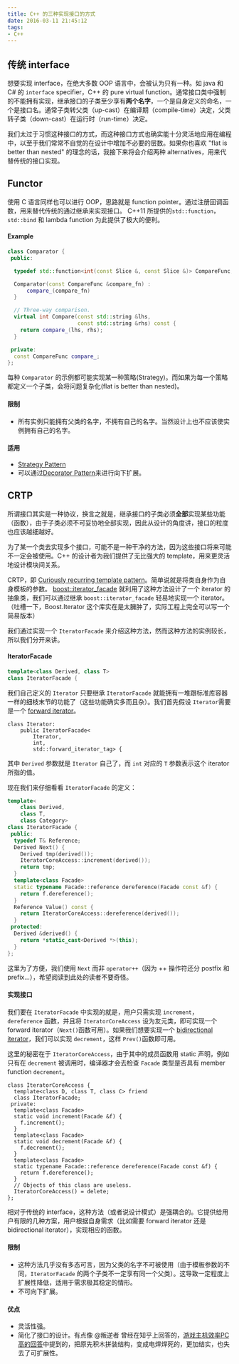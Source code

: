 ```yaml
---
title: C++ 的三种实现接口的方式
date: 2016-03-11 21:45:12
tags:
- C++
---
```


## 传统 interface

想要实现 interface，在绝大多数 OOP 语言中，会被认为只有一种。如 java 和 C# 的 `interface` specifier，C++ 的 pure virtual function。通常接口类中强制的不能拥有实现，继承接口的子类至少享有**两个名字**，一个是自身定义的命名，一个是接口名。通常子类转父类（up-cast）在编译期（compile-time）决定，父类转子类（down-cast）在运行时（run-time）决定。

我们太过于习惯这种接口的方式，而这种接口方式也确实能十分灵活地应用在编程中，以至于我们常常不自觉的在设计中增加不必要的层数。如果你也喜欢 "flat is better than nested" 的理念的话，我接下来将会介绍两种 alternatives，用来代替传统的接口实现。

## Functor

使用 C 语言同样也可以进行 OOP，思路就是 function pointer。通过注册回调函数，用来替代传统的通过继承来实现接口。 C++11 所提供的`std::function`，`std::bind` 和 lambda function 为此提供了极大的便利。

#### Example

```cpp
class Comparator {
 public:

  typedef std::function<int(const Slice &, const Slice &)> CompareFunc;

  Comparator(const CompareFunc &compare_fn) :
      compare_(compare_fn)
  }

  // Three-way comparison.
  virtual int Compare(const std::string &lhs,
                      const std::string &rhs) const {
    return compare_(lhs, rhs);
  }

 private:
  const CompareFunc compare_;
};
```
每种 `Comparator` 的示例都可能实现某一种策略(Strategy)。而如果为每一个策略都定义一个子类，会将问题复杂化(flat is better than nested)。

#### 限制
+ 所有实例只能拥有父类的名字，不拥有自己的名字。当然设计上也不应该使实例拥有自己的名字。

#### 适用
+ [Strategy Pattern](https://en.wikipedia.org/wiki/Strategy_pattern)
+ 可以通过[Decorator Pattern](https://en.wikipedia.org/wiki/Decorator_pattern)来进行向下扩展。

## CRTP
所谓接口其实是一种协议，换言之就是，继承接口的子类必须**全部**实现某些功能（函数），由于子类必须不可妥协地全部实现，因此从设计的角度讲，接口的粒度也应该越细越好。

为了某一个类去实现多个接口，可能不是一种干净的方法，因为这些接口将来可能不一定会被使用。C++ 的设计者为我们提供了无比强大的 template，用来更灵活地设计模块间关系。

CRTP，即 [Curiously recurring template pattern](https://en.wikipedia.org/wiki/Curiously_recurring_template_pattern)。简单说就是将类自身作为自身模板的参数。 [boost::iterator_facade](http://www.boost.org/doc/libs/1_54_0/libs/iterator/doc/iterator_facade.html) 就利用了这种方法设计了一个 iterator 的抽象类，我们可以通过继承 `boost::iterator_facade` 轻易地实现一个 iterator。（吐槽一下，Boost.Iterator 这个库实在是太臃肿了，实际工程上完全可以写一个简易版本）

我们通过实现一个 `IteratorFacade` 来介绍这种方法，然而这种方法的实例较长，所以我们分开来讲。

#### IteratorFacade
```cpp
template<class Derived, class T>
class IteratorFacade {
```
我们自己定义的 `Iterator` 只要继承 `IteratorFacade` 就能拥有一堆跟标准库容器一样的细枝末节的功能了（这些功能确实多而且杂）。我们首先假设 `Iterator`需要是一个 [forward iterator](http://en.cppreference.com/w/cpp/concept/ForwardIterator)。
```
class Iterator:
    public IteratorFacade<
        Iterator,
        int,
        std::forward_iterator_tag> {

```

其中 `Derived` 参数就是 `Iterator` 自己了，而 `int` 对应的 `T` 参数表示这个 iterator 所指的值。

现在我们来仔细看看 `IteratorFacade` 的定义：

```cpp
template<
    class Derived,
    class T,
    class Category>
class IteratorFacade {
 public:
  typedef T& Reference;
  Derived Next() {
    Derived tmp(derived());
    IteratorCoreAccess::increment(derived());
    return tmp;
  }
  template<class Facade>
  static typename Facade::reference dereference(Facade const &f) {
    return f.dereference();
  }
  Reference Value() const {
    return IteratorCoreAccess::dereference(derived());
  }
 protected:
  Derived &derived() {
    return *static_cast<Derived *>(this);
  }
};
```

这里为了方便，我们使用 `Next` 而非 `operator++`（因为 ++ 操作符还分 postfix 和 prefix...），希望阅读到此处的读者不要奇怪。

#### 实现接口

我们要在 `IteratorFacade` 中实现的就是，用户只需实现 `increment`，`dereference` 函数，并且将 `IteratorCoreAccess` 设为友元类，即可实现一个 forward iterator（`Next()`函数可用）。如果我们想要实现一个 [bidirectional iterator](http://en.cppreference.com/w/cpp/concept/BidirectionalIterator)，我们可以实现 `decrement`，这样 `Prev()`函数即可用。

这里的秘密在于 `IteratorCoreAccess`，由于其中的成员函数用 static 声明，例如只有在 `decrement` 被调用时，编译器才会去检查 `Facade` 类型是否具有 member function `decrement`。

```
class IteratorCoreAccess {
  template<class D, class T, class C> friend
  class IteratorFacade;
 private:
  template<class Facade>
  static void increment(Facade &f) {
    f.increment();
  }
  template<class Facade>
  static void decrement(Facade &f) {
    f.decrement();
  }
  template<class Facade>
  static typename Facade::reference dereference(Facade const &f) {
    return f.dereference();
  }
  // Objects of this class are useless.
  IteratorCoreAccess() = delete;
};
```

相对于传统的 interface，这种方法（或者说设计模式）是强耦合的。它提供给用户有限的几种方案，用户根据自身需求（比如需要 forward iterator 还是 bidirectional iterator），实现相应的函数。

#### 限制
+ 这种方法几乎没有多态可言，因为父类的名字不可被使用（由于模板参数的不同，`IteratorFacade` 的两个子类不一定享有同一个父类）。这导致一定程度上扩展性降低，适用于需求极其稳定的情形。
+ 不可向下扩展。

#### 优点
+ 灵活性强。
+ 简化了接口的设计。有点像 @叛逆者 曾经在知乎上回答的，[游戏主机效率PC高的回答](https://www.zhihu.com/question/37208466/answer/71549555)中提到的，把原先积木拼装结构，变成电焊焊死的，更加结实，也失去了可扩展性。
